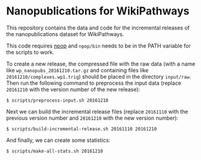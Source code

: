 Nanopublications for WikiPathways
=================================

This repository contains the data and code for the incremental releases of the
nanopublications dataset for WikiPathways.

This code requires [npop](https://github.com/tkuhn/npop) and `npop/bin` needs to
be in the PATH variable for the scripts to work.

To create a new release, the compressed file with the raw data (with a name like
`wp_nanopubs_20161210.tar.gz` and containing files like
`20161210/complexes.wp1.trig`) should be placed in the directory `input/raw`.
Then run the following command to preprocess the input data (replace `20161210`
with the version number of the new release):

    $ scripts/preprocess-input.sh 20161210

Next we can build the incremental release files (replace `20161110` with the
previous version number and `20161210` with the new version number):

    $ scripts/build-incremental-release.sh 20161110 20161210

And finally, we can create some statistics:

    $ scripts/make-all-stats.sh 20161210
